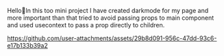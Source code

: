 Hello💖In this too mini project I have created darkmode for my page and more important than that tried to avoid passing props to main component and used usecontext to pass a prop directly to children.



https://github.com/user-attachments/assets/29b8d091-956c-47dd-93c6-e17b133b39a2


